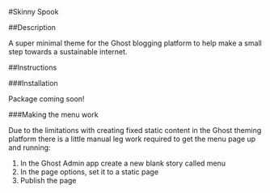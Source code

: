 #Skinny Spook

##Description

A super minimal theme for the Ghost blogging platform to help make a small step towards a sustainable internet.

##Instructions

###Installation

Package coming soon!

###Making the menu work

Due to the limitations with creating fixed static content in the Ghost theming platform there is a little manual leg work required to get the menu page up and running:

1. In the Ghost Admin app create a new blank story called menu
2. In the page options, set it to a static page
3. Publish the page 